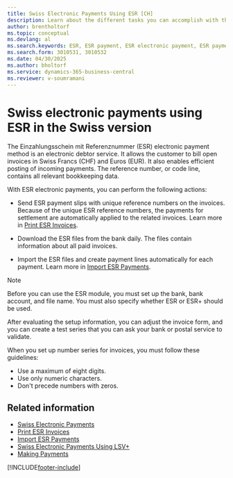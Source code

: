 ```yaml
---
title: Swiss Electronic Payments Using ESR [CH]
description: Learn about the different tasks you can accomplish with the Einzahlungsschein mit Referenznummer (ESR) electronic payment method debtor service.
author: brentholtorf
ms.topic: conceptual
ms.devlang: al
ms.search.keywords: ESR, ESR payment, ESR electronic payment, ESR payment method, debtor service, bill open invoices, Swiss version
ms.search.form: 3010531, 3010532
ms.date: 04/30/2025
ms.author: bholtorf
ms.service: dynamics-365-business-central
ms.reviewer: v-soumramani
---
```


# Swiss electronic payments using ESR in the Swiss version

The Einzahlungsschein mit Referenznummer (ESR) electronic payment method is an electronic debtor service. It allows the customer to bill open invoices in Swiss Francs (CHF) and Euros (EUR). It also enables efficient posting of incoming payments. The reference number, or code line, contains all relevant bookkeeping data.  

With ESR electronic payments, you can perform the following actions:  

- Send ESR payment slips with unique reference numbers on the invoices. Because of the unique ESR reference numbers, the payments for settlement are automatically applied to the related invoices. Learn more in [Print ESR Invoices](how-to-print-esr-invoices.md).  

- Download the ESR files from the bank daily. The files contain information about all paid invoices.  

- Import the ESR files and create payment lines automatically for each payment. Learn more in [Import ESR Payments](how-to-import-esr-payments.md).  

> [!NOTE]  
> Before you can use the ESR module, you must set up the bank, bank account, and file name. You must also specify whether ESR or ESR+ should be used.

After evaluating the setup information, you can adjust the invoice form, and you can create a test series that you can ask your bank or postal service to validate.  

When you set up number series for invoices, you must follow these guidelines:  

- Use a maximum of eight digits.  
- Use only numeric characters.  
- Don't precede numbers with zeros.  

## Related information

- [Swiss Electronic Payments](swiss-electronic-payments.md)
- [Print ESR Invoices](how-to-print-esr-invoices.md)
- [Import ESR Payments](how-to-import-esr-payments.md)
- [Swiss Electronic Payments Using LSV+](swiss-electronic-payments-using-lsv-.md)
- [Making Payments](../../payables-make-payments.md)

[!INCLUDE[footer-include](../../includes/footer-banner.md)]
